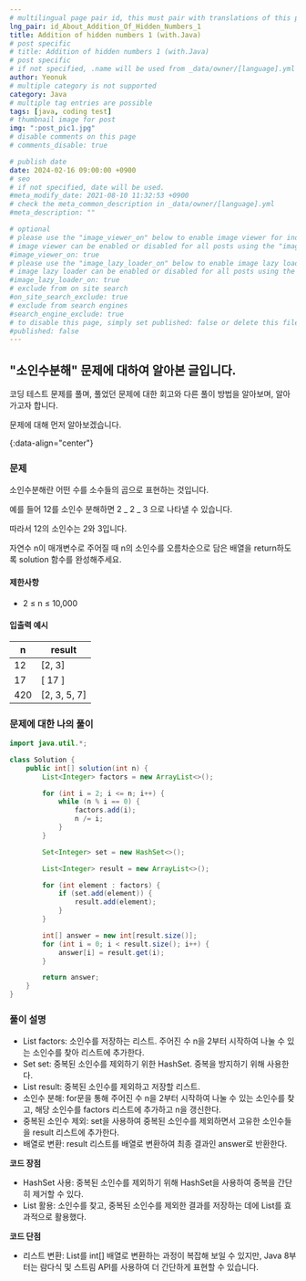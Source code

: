 ```yaml
---
# multilingual page pair id, this must pair with translations of this page. (This name must be unique)
lng_pair: id_About_Addition_Of_Hidden_Numbers_1
title: Addition of hidden numbers 1 (with.Java)
# post specific
# title: Addition of hidden numbers 1 (with.Java)
# post specific
# if not specified, .name will be used from _data/owner/[language].yml
author: Yeonuk
# multiple category is not supported
category: Java
# multiple tag entries are possible
tags: [java, coding test]
# thumbnail image for post
img: ":post_pic1.jpg"
# disable comments on this page
# comments_disable: true

# publish date
date: 2024-02-16 09:00:00 +0900
# seo
# if not specified, date will be used.
#meta_modify_date: 2021-08-10 11:32:53 +0900
# check the meta_common_description in _data/owner/[language].yml
#meta_description: ""

# optional
# please use the "image_viewer_on" below to enable image viewer for individual pages or posts (_posts/ or [language]/_posts folders).
# image viewer can be enabled or disabled for all posts using the "image_viewer_posts: true" setting in _data/conf/main.yml.
#image_viewer_on: true
# please use the "image_lazy_loader_on" below to enable image lazy loader for individual pages or posts (_posts/ or [language]/_posts folders).
# image lazy loader can be enabled or disabled for all posts using the "image_lazy_loader_posts: true" setting in _data/conf/main.yml.
#image_lazy_loader_on: true
# exclude from on site search
#on_site_search_exclude: true
# exclude from search engines
#search_engine_exclude: true
# to disable this page, simply set published: false or delete this file
#published: false
---
```


<!-- outline-start -->

## "소인수분해" 문제에 대하여 알아본 글입니다.

코딩 테스트 문제를 풀며, 풀었던 문제에 대한 회고와 다른 풀이 방법을 알아보며, 알아가고자 합니다.

문제에 대해 먼저 알아보겠습니다.

{:data-align="center"}

<!-- outline-end -->

### 문제

소인수분해란 어떤 수를 소수들의 곱으로 표현하는 것입니다.

예를 들어 12를 소인수 분해하면 2 _ 2 _ 3 으로 나타낼 수 있습니다.

따라서 12의 소인수는 2와 3입니다.

자연수 n이 매개변수로 주어질 때 n의 소인수를 오름차순으로 담은 배열을 return하도록 solution 함수를 완성해주세요.

#### 제한사항

- 2 ≤ n ≤ 10,000

#### 입출력 예시

| n   | result       |
| --- | ------------ |
| 12  | [2, 3]       |
| 17  | [ 17 ]       |
| 420 | [2, 3, 5, 7] |

<!-- | start_num | end_num | result |
| --------- | ------- | ------ |
| 10        | 3       | 0      | -->

### 문제에 대한 나의 풀이

```java
import java.util.*;

class Solution {
    public int[] solution(int n) {
        List<Integer> factors = new ArrayList<>();

        for (int i = 2; i <= n; i++) {
            while (n % i == 0) {
                factors.add(i);
                n /= i;
            }
        }

        Set<Integer> set = new HashSet<>();

        List<Integer> result = new ArrayList<>();

        for (int element : factors) {
            if (set.add(element)) {
                result.add(element);
            }
        }

        int[] answer = new int[result.size()];
        for (int i = 0; i < result.size(); i++) {
            answer[i] = result.get(i);
        }

        return answer;
    }
}
```

### 풀이 설명

- List<Integer> factors: 소인수를 저장하는 리스트. 주어진 수 n을 2부터 시작하여 나눌 수 있는 소인수를 찾아 리스트에 추가한다.
- Set<Integer> set: 중복된 소인수를 제외하기 위한 HashSet. 중복을 방지하기 위해 사용한다.
- List<Integer> result: 중복된 소인수를 제외하고 저장할 리스트.
- 소인수 분해: for문을 통해 주어진 수 n을 2부터 시작하여 나눌 수 있는 소인수를 찾고, 해당 소인수를 factors 리스트에 추가하고 n을 갱신한다.
- 중복된 소인수 제외: set을 사용하여 중복된 소인수를 제외하면서 고유한 소인수들을 result 리스트에 추가한다.
- 배열로 변환: result 리스트를 배열로 변환하여 최종 결과인 answer로 반환한다.

**코드 장점**

- HashSet 사용: 중복된 소인수를 제외하기 위해 HashSet을 사용하여 중복을 간단히 제거할 수 있다.
- List 활용: 소인수를 찾고, 중복된 소인수를 제외한 결과를 저장하는 데에 List를 효과적으로 활용했다.

**코드 단점**

- 리스트 변환: List를 int[] 배열로 변환하는 과정이 복잡해 보일 수 있지만, Java 8부터는 람다식 및 스트림 API를 사용하여 더 간단하게 표현할 수 있습니다.

